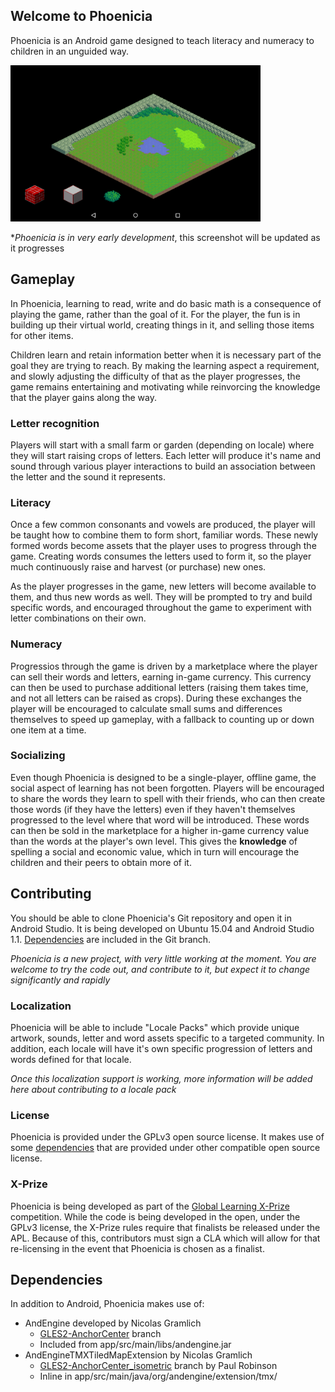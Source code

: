 ## Welcome to Phoenicia

Phoenicia is an Android game designed to teach literacy and numeracy to children in an unguided way.

<img src="screenshot.png" width="400"/>

**Phoenicia is in very early development*, this screenshot will be updated as it progresses

## Gameplay

In Phoenicia, learning to read, write and do basic math is a consequence of playing the game, rather than the goal of it. For the player, the fun is in building up their virtual world, creating things in it, and selling those items for other items.

Children learn and retain information better when it is necessary part of the goal they are trying to reach. By making the learning aspect a requirement, and slowly adjusting the difficulty of that as the player progresses, the game remains entertaining and motivating while reinvorcing the knowledge that the player gains along the way.

### Letter recognition
Players will start with a small farm or garden (depending on locale) where they will start raising crops of letters. Each letter will produce it's name and sound through various player interactions to build an association between the letter and the sound it represents.

### Literacy

Once a few common consonants and vowels are produced, the player will be taught how to combine them to form short, familiar words. These newly formed words become assets that the player uses to progress through the game. Creating words consumes the letters used to form it, so the player much continuously raise and harvest (or purchase) new ones.

As the player progresses in the game, new letters will become available to them, and thus new words as well. They will be prompted to try and build specific words, and encouraged throughout the game to experiment with letter combinations on their own.

### Numeracy

Progressios through the game is driven by a marketplace where the player can sell their words and letters, earning in-game currency. This currency can then be used to purchase additional letters (raising them takes time, and not all letters can be raised as crops). During these exchanges the player will be encouraged to calculate small sums and differences themselves to speed up gameplay, with a fallback to counting up or down one item at a time.

### Socializing

Even though Phoenicia is designed to be a single-player, offline game, the social aspect of learning has not been forgotten. Players will be encouraged to share the words they learn to spell with their friends, who can then create those words (if they have the letters) even if they haven't themselves progressed to the level where that word will be introduced. These words can then be sold in the marketplace for a higher in-game currency value than the words at the player's own level. This gives the **knowledge** of spelling a social and economic value, which in turn will encourage the children and their peers to obtain more of it.

## Contributing

You should be able to clone Phoenicia's Git repository and open it in Android Studio. It is being developed on Ubuntu 15.04 and Android Studio 
1.1. [Dependencies](##Dependencies) are included in the Git branch.

*Phoenicia is a new project, with very little working at the moment. You are welcome to try the code out, and contribute to it, but expect it to change significantly and rapidly*

### Localization

Phoenicia will be able to include "Locale Packs" which provide unique artwork, sounds, letter and word assets specific to a targeted community. In addition, each locale will have it's own specific progression of letters and words defined for that locale.

*Once this localization support is working, more information will be added here about contributing to a locale pack*

### License

Phoenicia is provided under the GPLv3 open source license. It makes use of some [dependencies](##Dependencies) that are provided under other compatible open source license.

### X-Prize

Phoenicia is being developed as part of the [Global Learning X-Prize](http://learning.xprize.org/) competition. While the code is being developed in the open, under the GPLv3 license, the X-Prize rules require that finalists be released under the APL. Because of this, contributors must sign a CLA which will allow for that re-licensing in the event that Phoenicia is chosen as a finalist.

## Dependencies

In addition to Android, Phoenicia makes use of:

* AndEngine developed by Nicolas Gramlich
    * [GLES2-AnchorCenter](https://github.com/nicolasgramlich/AndEngine/tree/GLES2-AnchorCenter) branch
    * Included from app/src/main/libs/andengine.jar
* AndEngineTMXTiledMapExtension by Nicolas Gramlich 
    * [GLES2-AnchorCenter_isometric](https://github.com/Niffy/AndEngineTMXTiledMapExtension/tree/GLES2-AnchorCenter_isometric) branch by Paul Robinson
    * Inline in app/src/main/java/org/andengine/extension/tmx/